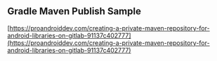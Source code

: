 ## Gradle Maven Publish Sample


[https://proandroiddev.com/creating-a-private-maven-repository-for-android-libraries-on-gitlab-91137c402777](https://proandroiddev.com/creating-a-private-maven-repository-for-android-libraries-on-gitlab-91137c402777)